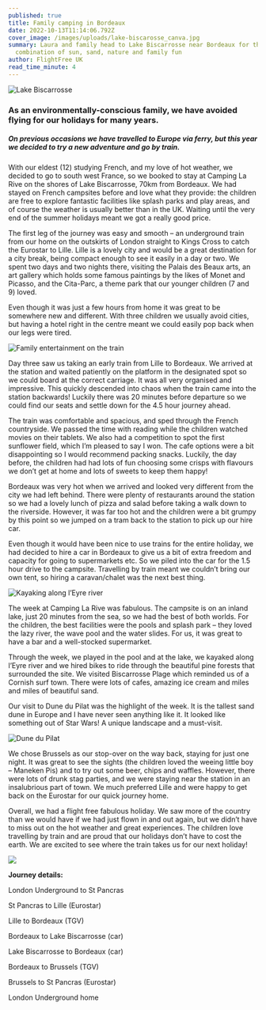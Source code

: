 ```yaml
---
published: true
title: Family camping in Bordeaux
date: 2022-10-13T11:14:06.792Z
cover_image: /images/uploads/lake-biscarosse_canva.jpg
summary: Laura and family head to Lake Biscarrosse near Bordeaux for the perfect
  combination of sun, sand, nature and family fun
author: FlightFree UK
read_time_minute: 4
---
```

![](/images/uploads/lake-biscarosse-lg_canva.jpg "Lake Biscarrosse")

### As an environmentally-conscious family, we have avoided flying for our holidays for many years. 

##### On previous occasions we have travelled to Europe via ferry, but this year we decided to try a new adventure and go by train. 

With our eldest (12) studying French, and my love of hot weather, we decided to go to south west France, so we booked to stay at Camping La Rive on the shores of Lake Biscarrosse, 70km from Bordeaux. We had stayed on French campsites before and love what they provide: the children are free to explore fantastic facilities like splash parks and play areas, and of course the weather is usually better than in the UK. Waiting until the very end of the summer holidays meant we got a really good price.

The first leg of the journey was easy and smooth – an underground train from our home on the outskirts of London straight to Kings Cross to catch the Eurostar to Lille. Lille is a lovely city and would be a great destination for a city break, being compact enough to see it easily in a day or two. We spent two days and two nights there, visiting the Palais des Beaux arts, an art gallery which holds some famous paintings by the likes of Monet and Picasso, and the Cita-Parc, a theme park that our younger children (7 and 9) loved.

Even though it was just a few hours from home it was great to be somewhere new and different. With three children we usually avoid cities, but having a hotel right in the centre meant we could easily pop back when our legs were tired.

![](/images/uploads/train2_lsilverstone.jpeg "Family entertainment on the train")

Day three saw us taking an early train from Lille to Bordeaux. We arrived at the station and waited patiently on the platform in the designated spot so we could board at the correct carriage. It was all very organised and impressive. This quickly descended into chaos when the train came into the station backwards! Luckily there was 20 minutes before departure so we could find our seats and settle down for the 4.5 hour journey ahead.  

The train was comfortable and spacious, and sped through the French countryside. We passed the time with reading while the children watched movies on their tablets. We also had a competition to spot the first sunflower field, which I’m pleased to say I won. The cafe options were a bit disappointing so I would recommend packing snacks. Luckily, the day before, the children had had lots of fun choosing some crisps with flavours we don’t get at home and lots of sweets to keep them happy!

Bordeaux was very hot when we arrived and looked very different from the city we had left behind. There were plenty of restaurants around the station so we had a lovely lunch of pizza and salad before taking a walk down to the riverside. However, it was far too hot and the children were a bit grumpy by this point so we jumped on a tram back to the station to pick up our hire car.

Even though it would have been nice to use trains for the entire holiday, we had decided to hire a car in Bordeaux to give us a bit of extra freedom and capacity for going to supermarkets etc. So we piled into the car for the 1.5 hour drive to the campsite. Travelling by train meant we couldn’t bring our own tent, so hiring a caravan/chalet was the next best thing.

![](/images/uploads/kayak_lsilverstone.jpeg "Kayaking along l’Eyre river")

The week at Camping La Rive was fabulous. The campsite is on an inland lake, just 20 minutes from the sea, so we had the best of both worlds. For the children, the best facilities were the pools and splash park – they loved the lazy river, the wave pool and the water slides. For us, it was great to have a bar and a well-stocked supermarket. 

Through the week, we played in the pool and at the lake, we kayaked along l’Eyre river and we hired bikes to ride through the beautiful pine forests that surrounded the site. We visited Biscarrosse Plage which reminded us of a Cornish surf town. There were lots of cafes, amazing ice cream and miles and miles of beautiful sand. 

Our visit to Dune du Pilat was the highlight of the week. It is the tallest sand dune in Europe and I have never seen anything like it. It looked like something out of Star Wars! A unique landscape and a must-visit.

![](/images/uploads/sand-dune_lsilverstone.jpeg "Dune du Pilat")

We chose Brussels as our stop-over on the way back, staying for just one night. It was great to see the sights (the children loved the weeing little boy – Maneken Pis) and to try out some beer, chips and waffles. However, there were lots of drunk stag parties, and we were staying near the station in an insalubrious part of town. We much preferred Lille and were happy to get back on the Eurostar for our quick journey home.

Overall, we had a flight free fabulous holiday. We saw more of the country than we would have if we had just flown in and out again, but we didn’t have to miss out on the hot weather and great experiences. The children love travelling by train and are proud that our holidays don’t have to cost the earth. We are excited to see where the train takes us for our next holiday!

![](/images/uploads/beach_lsilverstone.jpeg)

**J﻿ourney details:**

L﻿ondon Underground to St Pancras

S﻿t Pancras to Lille (Eurostar)

L﻿ille to Bordeaux (TGV)

B﻿ordeaux to Lake Biscarrosse (car)

L﻿ake Biscarrosse to Bordeaux (car)

B﻿ordeaux to Brussels (TGV)

B﻿russels to St Pancras (Eurostar)

L﻿ondon Underground home